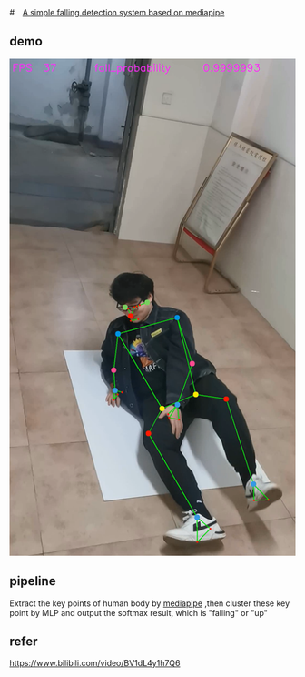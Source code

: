 #　[A simple falling detection system based on mediapipe](https://github.com/shwj114514/FallingDetectionByMediapipe.git)
## demo
![demonstration](imgs/shuaige.png)
## pipeline
Extract the key points of human body by [mediapipe](https://google.github.io/mediapipe/) ,then cluster these key point by MLP and output the softmax result, which is "falling" or "up"


## refer
https://www.bilibili.com/video/BV1dL4y1h7Q6
